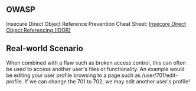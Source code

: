 ## OWASP
Insecure Direct Object Reference Prevention Cheat Sheet: [Insecure Direct Object Referencing (IDOR)](https://cheatsheetseries.owasp.org/cheatsheets/Insecure_Direct_Object_Reference_Prevention_Cheat_Sheet.html)

## Real-world Scenario
When combined with a flaw such as broken access control, this can often be used to access another user's files or functionality.
An example would be editing your user profile browsing to a page such as /user/701/edit-profile.
If we can change the 701 to 702, we may edit another user's profile!